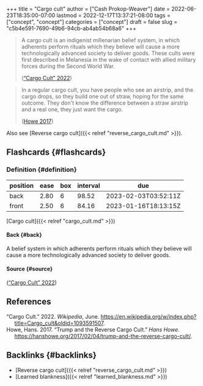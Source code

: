 +++
title = "Cargo cult"
author = ["Cash Prokop-Weaver"]
date = 2022-06-23T18:35:00-07:00
lastmod = 2022-12-17T13:37:21-08:00
tags = ["concept", "concept"]
categories = ["concept"]
draft = false
slug = "c5b4e591-7690-49b6-94cb-ab4ab54b68a6"
+++

> A cargo cult is an indigenist millenarian belief system, in which adherents perform rituals which they believe will cause a more technologically advanced society to deliver goods. These cults were first described in Melanesia in the wake of contact with allied military forces during the Second World War.
>
> (<a href="#citeproc_bib_item_1">“Cargo Cult” 2022</a>)

<!--quoteend-->

> In a regular cargo cult, you have people who see an airstrip, and the cargo drops, so they build one out of straw, hoping for the same outcome. They don't know the difference between a straw airstrip and a real one, they just want the cargo.
>
> (<a href="#citeproc_bib_item_2">Howe 2017</a>)

Also see [Reverse cargo cult]({{< relref "reverse_cargo_cult.md" >}}).


## Flashcards {#flashcards}


### Definition {#definition}

| position | ease | box | interval | due                  |
|----------|------|-----|----------|----------------------|
| back     | 2.80 | 6   | 98.52    | 2023-02-03T03:52:11Z |
| front    | 2.50 | 6   | 84.16    | 2023-01-16T18:13:15Z |

[Cargo cult]({{< relref "cargo_cult.md" >}})


#### Back {#back}

A belief system in which adherents perform rituals which they believe will cause a more technologically advanced society to deliver goods.


#### Source {#source}

(<a href="#citeproc_bib_item_1">“Cargo Cult” 2022</a>)

## References

<style>.csl-entry{text-indent: -1.5em; margin-left: 1.5em;}</style><div class="csl-bib-body">
  <div class="csl-entry"><a id="citeproc_bib_item_1"></a>“Cargo Cult.” 2022. <i>Wikipedia</i>, June. <a href="https://en.wikipedia.org/w/index.php?title=Cargo_cult&oldid=1093591507">https://en.wikipedia.org/w/index.php?title=Cargo_cult&#38;oldid=1093591507</a>.</div>
  <div class="csl-entry"><a id="citeproc_bib_item_2"></a>Howe, Hans. 2017. “Trump and the Reverse Cargo Cult.” <i>Hans Howe</i>. <a href="https://hanshowe.org/2017/02/04/trump-and-the-reverse-cargo-cult/">https://hanshowe.org/2017/02/04/trump-and-the-reverse-cargo-cult/</a>.</div>
</div>


## Backlinks {#backlinks}

-   [Reverse cargo cult]({{< relref "reverse_cargo_cult.md" >}})
-   [Learned blankness]({{< relref "learned_blankness.md" >}})
